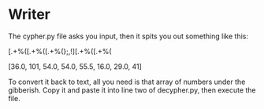 # Writer

The cypher.py file asks you input, then it spits you out something like this:

[.+%([.+%([.+%(};,!][.+%([.+%(

[36.0, 101, 54.0, 54.0, 55.5, 16.0, 29.0, 41]

To convert it back to text, all you need is that array of numbers under the gibberish.
Copy it and paste it into line two of decypher.py, then execute the file.
